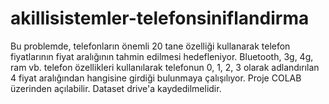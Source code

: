 # akillisistemler-telefonsiniflandirma

Bu problemde, telefonların önemli 20 tane özelliği kullanarak telefon fiyatlarının fiyat aralığının tahmin edilmesi hedefleniyor. Bluetooth, 3g, 4g, ram vb. telefon özellikleri kullanılarak telefonun 0, 1, 2, 3 olarak adlandırılan 4 fiyat aralığından hangisine girdiği bulunmaya çalışılıyor. Proje COLAB üzerinden açılabilir. Dataset drive'a kaydedilmelidir.
